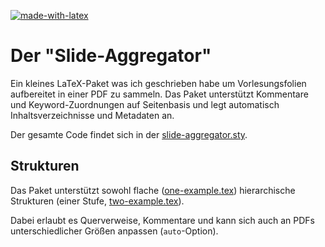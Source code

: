 [![made-with-latex](https://img.shields.io/badge/Made%20with-LaTeX-1f425f.svg)](https://www.latex-project.org/)
# Der "Slide-Aggregator"

Ein kleines LaTeX-Paket was ich geschrieben habe um Vorlesungsfolien aufbereitet in einer PDF zu sammeln. Das Paket unterstützt Kommentare und Keyword-Zuordnungen auf Seitenbasis und legt automatisch Inhaltsverzeichnisse und Metadaten an.

Der gesamte Code findet sich in der [slide-aggregator.sty](slide-aggregator.sty).

## Strukturen

Das Paket unterstützt sowohl flache ([one-example.tex](example/one-level/one-example.tex))
hierarchische Strukturen (einer Stufe, [two-example.tex](example/two-levels/two-example.tex)).

Dabei erlaubt es Querverweise, Kommentare und kann sich auch an PDFs unterschiedlicher Größen anpassen (`auto`-Option).

